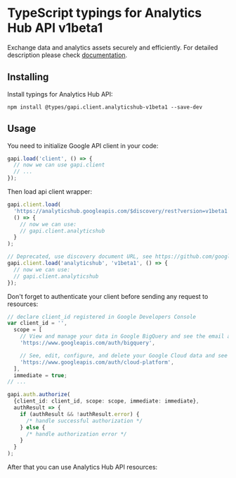 # TypeScript typings for Analytics Hub API v1beta1

Exchange data and analytics assets securely and efficiently.
For detailed description please check [documentation](https://cloud.google.com/bigquery/docs/analytics-hub-introduction).

## Installing

Install typings for Analytics Hub API:

```
npm install @types/gapi.client.analyticshub-v1beta1 --save-dev
```

## Usage

You need to initialize Google API client in your code:

```typescript
gapi.load('client', () => {
  // now we can use gapi.client
  // ...
});
```

Then load api client wrapper:

```typescript
gapi.client.load(
  'https://analyticshub.googleapis.com/$discovery/rest?version=v1beta1',
  () => {
    // now we can use:
    // gapi.client.analyticshub
  }
);
```

```typescript
// Deprecated, use discovery document URL, see https://github.com/google/google-api-javascript-client/blob/master/docs/reference.md#----gapiclientloadname----version----callback--
gapi.client.load('analyticshub', 'v1beta1', () => {
  // now we can use:
  // gapi.client.analyticshub
});
```

Don't forget to authenticate your client before sending any request to resources:

```typescript
// declare client_id registered in Google Developers Console
var client_id = '',
  scope = [
    // View and manage your data in Google BigQuery and see the email address for your Google Account
    'https://www.googleapis.com/auth/bigquery',

    // See, edit, configure, and delete your Google Cloud data and see the email address for your Google Account.
    'https://www.googleapis.com/auth/cloud-platform',
  ],
  immediate = true;
// ...

gapi.auth.authorize(
  {client_id: client_id, scope: scope, immediate: immediate},
  authResult => {
    if (authResult && !authResult.error) {
      /* handle successful authorization */
    } else {
      /* handle authorization error */
    }
  }
);
```

After that you can use Analytics Hub API resources: <!-- TODO: make this work for multiple namespaces -->

```typescript

```
